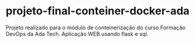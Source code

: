 # projeto-final-conteiner-docker-ada
Projeto realizado para o módulo de conteinerização do curso Formação DevOps da Ada Tech. Aplicação WEB usando flask e sql.
